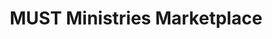 ---
title: "MUST Ministries Marketplace"
url: /marietta/must-ministries-marketplace/
shop: Gebrauchtwaren
---